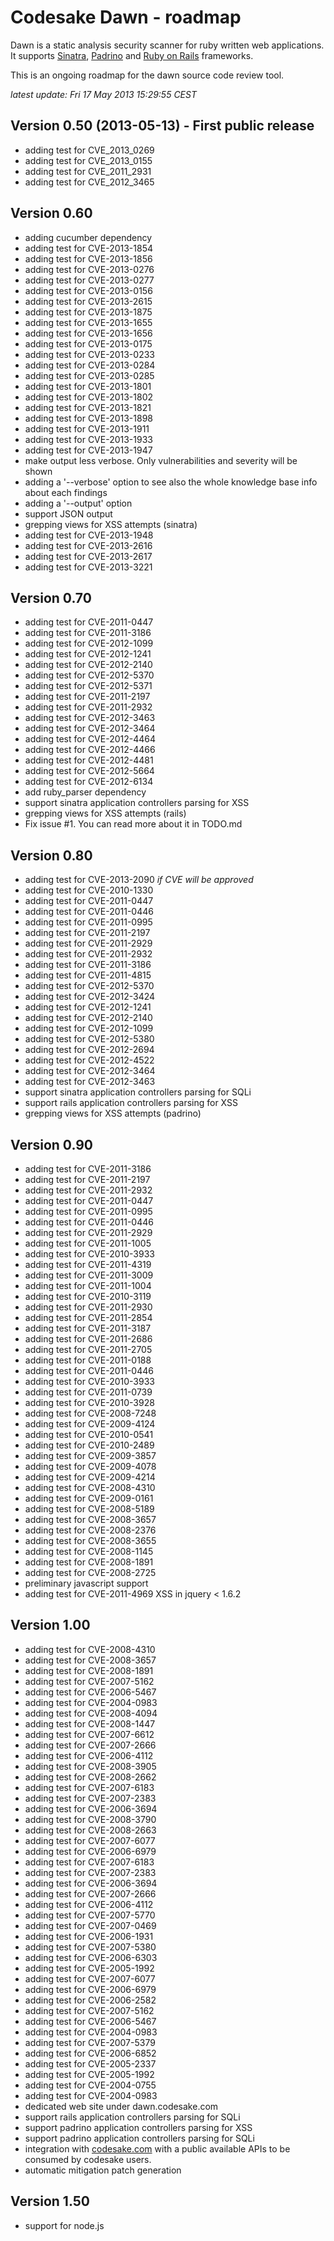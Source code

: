 # Codesake Dawn - roadmap

Dawn is a static analysis security scanner for ruby written web applications.
It supports [Sinatra](http://www.sinatrarb.com),
[Padrino](http://www.padrinorb.com) and [Ruby on Rails](http://rubyonrails.org)
frameworks. 

This is an ongoing roadmap for the dawn source code review tool.

_latest update: Fri 17 May 2013 15:29:55 CEST_

## Version 0.50 (2013-05-13) - First public release

* adding test for CVE\_2013\_0269
* adding test for CVE\_2013\_0155
* adding test for CVE\_2011\_2931
* adding test for CVE\_2012\_3465

## Version 0.60

* adding cucumber dependency
* adding test for CVE-2013-1854
* adding test for CVE-2013-1856
* adding test for CVE-2013-0276
* adding test for CVE-2013-0277
* adding test for CVE-2013-0156
* adding test for CVE-2013-2615
* adding test for CVE-2013-1875
* adding test for CVE-2013-1655
* adding test for CVE-2013-1656
* adding test for CVE-2013-0175
* adding test for CVE-2013-0233
* adding test for CVE-2013-0284
* adding test for CVE-2013-0285
* adding test for CVE-2013-1801
* adding test for CVE-2013-1802
* adding test for CVE-2013-1821
* adding test for CVE-2013-1898
* adding test for CVE-2013-1911
* adding test for CVE-2013-1933
* adding test for CVE-2013-1947
* make output less verbose. Only vulnerabilities and severity will be shown 
* adding a '--verbose' option to see also the whole knowledge base info about each findings
* adding a '--output' option
* support JSON output
* grepping views for XSS attempts (sinatra)
* adding test for CVE-2013-1948
* adding test for CVE-2013-2616
* adding test for CVE-2013-2617
* adding test for CVE-2013-3221

## Version 0.70 

* adding test for CVE-2011-0447
* adding test for CVE-2011-3186
* adding test for CVE-2012-1099
* adding test for CVE-2012-1241
* adding test for CVE-2012-2140
* adding test for CVE-2012-5370
* adding test for CVE-2012-5371
* adding test for CVE-2011-2197
* adding test for CVE-2011-2932
* adding test for CVE-2012-3463
* adding test for CVE-2012-3464
* adding test for CVE-2012-4464
* adding test for CVE-2012-4466
* adding test for CVE-2012-4481
* adding test for CVE-2012-5664
* adding test for CVE-2012-6134
* add ruby\_parser dependency
* support sinatra application controllers parsing for XSS
* grepping views for XSS attempts (rails)
* Fix issue #1. You can read more about it in TODO.md

## Version 0.80

* adding test for CVE-2013-2090 _if CVE will be approved_
* adding test for CVE-2010-1330
* adding test for CVE-2011-0447 
* adding test for CVE-2011-0446 
* adding test for CVE-2011-0995
* adding test for CVE-2011-2197
* adding test for CVE-2011-2929
* adding test for CVE-2011-2932
* adding test for CVE-2011-3186
* adding test for CVE-2011-4815
* adding test for CVE-2012-5370
* adding test for CVE-2012-3424
* adding test for CVE-2012-1241
* adding test for CVE-2012-2140
* adding test for CVE-2012-1099
* adding test for CVE-2012-5380
* adding test for CVE-2012-2694
* adding test for CVE-2012-4522
* adding test for CVE-2012-3464
* adding test for CVE-2012-3463
* support sinatra application controllers parsing for SQLi
* support rails application controllers parsing for XSS
* grepping views for XSS attempts (padrino)

## Version 0.90

* adding test for CVE-2011-3186
* adding test for CVE-2011-2197
* adding test for CVE-2011-2932
* adding test for CVE-2011-0447
* adding test for CVE-2011-0995
* adding test for CVE-2011-0446
* adding test for CVE-2011-2929
* adding test for CVE-2011-1005
* adding test for CVE-2010-3933
* adding test for CVE-2011-4319
* adding test for CVE-2011-3009
* adding test for CVE-2011-1004
* adding test for CVE-2010-3119
* adding test for CVE-2011-2930
* adding test for CVE-2011-2854
* adding test for CVE-2011-3187
* adding test for CVE-2011-2686
* adding test for CVE-2011-2705
* adding test for CVE-2011-0188
* adding test for CVE-2011-0446
* adding test for CVE-2010-3933
* adding test for CVE-2011-0739
* adding test for CVE-2010-3928
* adding test for CVE-2008-7248
* adding test for CVE-2009-4124
* adding test for CVE-2010-0541
* adding test for CVE-2010-2489
* adding test for CVE-2009-3857
* adding test for CVE-2009-4078
* adding test for CVE-2009-4214
* adding test for CVE-2008-4310
* adding test for CVE-2009-0161
* adding test for CVE-2008-5189
* adding test for CVE-2008-3657
* adding test for CVE-2008-2376
* adding test for CVE-2008-3655
* adding test for CVE-2008-1145
* adding test for CVE-2008-1891
* adding test for CVE-2008-2725
* preliminary javascript support
* adding test for CVE-2011-4969  XSS in jquery < 1.6.2 

## Version 1.00

* adding test for CVE-2008-4310
* adding test for CVE-2008-3657
* adding test for CVE-2008-1891
* adding test for CVE-2007-5162
* adding test for CVE-2006-5467
* adding test for CVE-2004-0983
* adding test for CVE-2008-4094
* adding test for CVE-2008-1447
* adding test for CVE-2007-6612
* adding test for CVE-2007-2666
* adding test for CVE-2006-4112
* adding test for CVE-2008-3905
* adding test for CVE-2008-2662
* adding test for CVE-2007-6183
* adding test for CVE-2007-2383
* adding test for CVE-2006-3694
* adding test for CVE-2008-3790
* adding test for CVE-2008-2663
* adding test for CVE-2007-6077
* adding test for CVE-2006-6979
* adding test for CVE-2007-6183
* adding test for CVE-2007-2383
* adding test for CVE-2006-3694
* adding test for CVE-2007-2666
* adding test for CVE-2006-4112
* adding test for CVE-2007-5770
* adding test for CVE-2007-0469
* adding test for CVE-2006-1931
* adding test for CVE-2007-5380
* adding test for CVE-2006-6303
* adding test for CVE-2005-1992
* adding test for CVE-2007-6077
* adding test for CVE-2006-6979
* adding test for CVE-2006-2582
* adding test for CVE-2007-5162
* adding test for CVE-2006-5467
* adding test for CVE-2004-0983
* adding test for CVE-2007-5379
* adding test for CVE-2006-6852
* adding test for CVE-2005-2337
* adding test for CVE-2005-1992
* adding test for CVE-2004-0755
* adding test for CVE-2004-0983
* dedicated web site under dawn.codesake.com
* support rails application controllers parsing for SQLi
* support padrino application controllers parsing for XSS
* support padrino application controllers parsing for SQLi
* integration with [codesake.com](http://codesake.com) with a public available
  APIs to be consumed by codesake users.
* automatic mitigation patch generation 

## Version 1.50

* support for node.js
